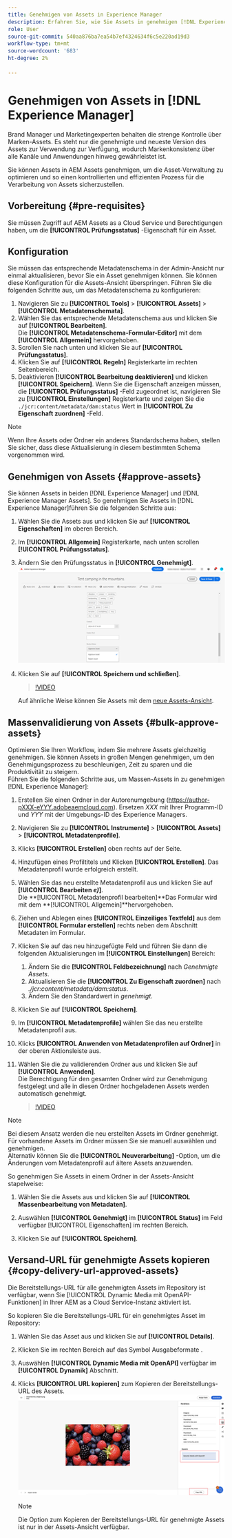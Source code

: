 ```yaml
---
title: Genehmigen von Assets in Experience Manager
description: Erfahren Sie, wie Sie Assets in genehmigen [!DNL Experience Manager].
role: User
source-git-commit: 540aa876ba7ea54b7ef4324634f6c5e220ad19d3
workflow-type: tm+mt
source-wordcount: '683'
ht-degree: 2%

---
```


# Genehmigen von Assets in [!DNL Experience Manager]

Brand Manager und Marketingexperten behalten die strenge Kontrolle über Marken-Assets. Es steht nur die genehmigte und neueste Version des Assets zur Verwendung zur Verfügung, wodurch Markenkonsistenz über alle Kanäle und Anwendungen hinweg gewährleistet ist.

Sie können Assets in AEM Assets genehmigen, um die Asset-Verwaltung zu optimieren und so einen kontrollierten und effizienten Prozess für die Verarbeitung von Assets sicherzustellen.

## Vorbereitung {#pre-requisites}

Sie müssen Zugriff auf AEM Assets as a Cloud Service und Berechtigungen haben, um die **[!UICONTROL Prüfungsstatus]** -Eigenschaft für ein Asset.

## Konfiguration

Sie müssen das entsprechende Metadatenschema in der Admin-Ansicht nur einmal aktualisieren, bevor Sie ein Asset genehmigen können. Sie können diese Konfiguration für die Assets-Ansicht überspringen. Führen Sie die folgenden Schritte aus, um das Metadatenschema zu konfigurieren:

1. Navigieren Sie zu **[!UICONTROL Tools]** > **[!UICONTROL Assets]** > **[!UICONTROL Metadatenschemata]**.
1. Wählen Sie das entsprechende Metadatenschema aus und klicken Sie auf **[!UICONTROL Bearbeiten]**. <br>Die **[!UICONTROL Metadatenschema-Formular-Editor]** mit dem **[!UICONTROL Allgemein]** hervorgehoben.
1. Scrollen Sie nach unten und klicken Sie auf **[!UICONTROL Prüfungsstatus]**.
1. Klicken Sie auf **[!UICONTROL Regeln]** Registerkarte im rechten Seitenbereich.
1. Deaktivieren **[!UICONTROL Bearbeitung deaktivieren]** und klicken **[!UICONTROL Speichern]**.
Wenn Sie die Eigenschaft anzeigen müssen, die **[!UICONTROL Prüfungsstatus]** -Feld zugeordnet ist, navigieren Sie zu **[!UICONTROL Einstellungen]** Registerkarte und zeigen Sie die `./jcr:content/metadata/dam:status` Wert in **[!UICONTROL Zu Eigenschaft zuordnen]** -Feld.

>[!NOTE]
>
>Wenn Ihre Assets oder Ordner ein anderes Standardschema haben, stellen Sie sicher, dass diese Aktualisierung in diesem bestimmten Schema vorgenommen wird.

## Genehmigen von Assets {#approve-assets}

Sie können Assets in beiden [!DNL Experience Manager] und [!DNL Experience Manager Assets]. So genehmigen Sie Assets in [!DNL Experience Manager]führen Sie die folgenden Schritte aus:

1. Wählen Sie die Assets aus und klicken Sie auf **[!UICONTROL Eigenschaften]** im oberen Bereich.
1. Im **[!UICONTROL Allgemein]** Registerkarte, nach unten scrollen **[!UICONTROL Prüfungsstatus]**.
1. Ändern Sie den Prüfungsstatus in **[!UICONTROL Genehmigt]**.
   ![Bild](/help/assets/assets/approve-old-ui.png)
1. Klicken Sie auf **[!UICONTROL Speichern und schließen]**.

   >[!VIDEO](https://video.tv.adobe.com/v/3427430)

   Auf ähnliche Weise können Sie Assets mit dem [neue Assets-Ansicht](/help/assets/manage-organize-assets-view.md).

## Massenvalidierung von Assets {#bulk-approve-assets}

Optimieren Sie Ihren Workflow, indem Sie mehrere Assets gleichzeitig genehmigen. Sie können Assets in großen Mengen genehmigen, um den Genehmigungsprozess zu beschleunigen, Zeit zu sparen und die Produktivität zu steigern.
<br>Führen Sie die folgenden Schritte aus, um Massen-Assets in zu genehmigen [!DNL Experience Manager]:

1. Erstellen Sie einen Ordner in der Autorenumgebung (https://author-pXXX-eYYY.adobeaemcloud.com). Ersetzen _XXX_ mit Ihrer Programm-ID und _YYY_ mit der Umgebungs-ID des Experience Managers.
1. Navigieren Sie zu **[!UICONTROL Instrumente]** > **[!UICONTROL Assets]** > **[!UICONTROL Metadatenprofile]**.
1. Klicks **[!UICONTROL Erstellen]** oben rechts auf der Seite.
1. Hinzufügen eines Profiltitels und Klicken **[!UICONTROL Erstellen]**. Das Metadatenprofil wurde erfolgreich erstellt.
1. Wählen Sie das neu erstellte Metadatenprofil aus und klicken Sie auf **[!UICONTROL Bearbeiten _e)_]**. <br>Die **[!UICONTROL Metadatenprofil bearbeiten]**Das Formular wird mit dem **[!UICONTROL Allgemein]**hervorgehoben.
1. Ziehen und Ablegen eines **[!UICONTROL Einzeiliges Textfeld]** aus dem **[!UICONTROL Formular erstellen]** rechts neben dem Abschnitt Metadaten im Formular.
1. Klicken Sie auf das neu hinzugefügte Feld und führen Sie dann die folgenden Aktualisierungen im **[!UICONTROL Einstellungen]** Bereich:
   1. Ändern Sie die **[!UICONTROL Feldbezeichnung]** nach _Genehmigte Assets_.
   1. Aktualisieren Sie die **[!UICONTROL Zu Eigenschaft zuordnen]** nach _./jcr:content/metadata/dam:status_.
   1. Ändern Sie den Standardwert in _genehmigt_.

1. Klicken Sie auf **[!UICONTROL Speichern]**.
1. Im **[!UICONTROL Metadatenprofile]** wählen Sie das neu erstellte Metadatenprofil aus.
1. Klicks **[!UICONTROL Anwenden von Metadatenprofilen auf Ordner]** in der oberen Aktionsleiste aus.
1. Wählen Sie die zu validierenden Ordner aus und klicken Sie auf **[!UICONTROL Anwenden]**.
   <br> Die Berechtigung für den gesamten Ordner wird zur Genehmigung festgelegt und alle in diesen Ordner hochgeladenen Assets werden automatisch genehmigt.

   >[!VIDEO](https://video.tv.adobe.com/v/3427431)

>[!NOTE]
> 
>Bei diesem Ansatz werden die neu erstellten Assets im Ordner genehmigt. Für vorhandene Assets im Ordner müssen Sie sie manuell auswählen und genehmigen. <br> Alternativ können Sie die **[!UICONTROL Neuverarbeitung]** -Option, um die Änderungen vom Metadatenprofil auf ältere Assets anzuwenden.

So genehmigen Sie Assets in einem Ordner in der Assets-Ansicht stapelweise:

1. Wählen Sie die Assets aus und klicken Sie auf **[!UICONTROL Massenbearbeitung von Metadaten]**.

1. Auswählen **[!UICONTROL Genehmigt]** im **[!UICONTROL Status]** im Feld verfügbar [!UICONTROL Eigenschaften] im rechten Bereich.

1. Klicken Sie auf **[!UICONTROL Speichern]**.

## Versand-URL für genehmigte Assets kopieren {#copy-delivery-url-approved-assets}

Die Bereitstellungs-URL für alle genehmigten Assets im Repository ist verfügbar, wenn Sie [!UICONTROL Dynamic Media mit OpenAPI-Funktionen] in Ihrer AEM as a Cloud Service-Instanz aktiviert ist.

So kopieren Sie die Bereitstellungs-URL für ein genehmigtes Asset im Repository:

1. Wählen Sie das Asset aus und klicken Sie auf **[!UICONTROL Details]**.

1. Klicken Sie im rechten Bereich auf das Symbol Ausgabeformate .

1. Auswählen **[!UICONTROL Dynamic Media mit OpenAPI]** verfügbar im **[!UICONTROL Dynamik]** Abschnitt.

1. Klicks **[!UICONTROL URL kopieren]** zum Kopieren der Bereitstellungs-URL des Assets.
   ![Bereitstellungs-URL kopieren](/help/assets/assets/copy-delivery-url.png)

   >[!NOTE]
   >
   >Die Option zum Kopieren der Bereitstellungs-URL für genehmigte Assets ist nur in der Assets-Ansicht verfügbar.

